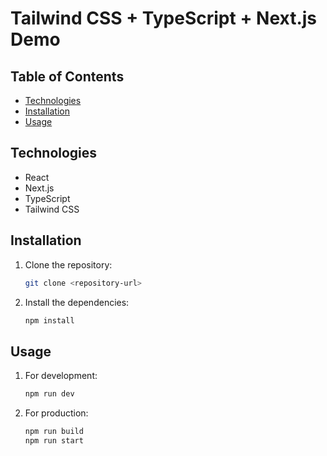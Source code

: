 # Tailwind CSS + TypeScript + Next.js Demo

## Table of Contents

- [Technologies](#technologies)
- [Installation](#installation)
- [Usage](#usage)

## Technologies

- React
- Next.js
- TypeScript
- Tailwind CSS

## Installation

1. Clone the repository:

   ```bash
   git clone <repository-url>
   ```

2. Install the dependencies:

   ```bash
   npm install
   ```

## Usage

1. For development:

   ```bash
   npm run dev
   ```

2. For production:

   ```bash
   npm run build
   npm run start
   ```
